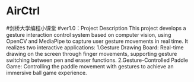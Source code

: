 # AirCtrl
#剑桥大学编程小课堂
#ver1.0：Project Description
This project develops a gesture interaction control system based on computer vision, using OpenCV and MediaPipe to capture user gesture movements in real time. It realizes two interactive applications:
1.Gesture Drawing Board: Real-time drawing on the screen through finger movements, supporting gesture switching between pen and eraser functions.
2.Gesture-Controlled Paddle Game: Controlling the paddle movement with gestures to achieve an immersive ball game experience. 

